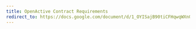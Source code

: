 ```yaml
---
title: OpenActive Contract Requirements
redirect_to: https://docs.google.com/document/d/1_OYISajB90tiCFHqwqWXn09CR3P_3uE7jEM4RtUnMak/edit
---
```

